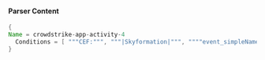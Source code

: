 #### Parser Content
```Java
{
Name = crowdstrike-app-activity-4
  Conditions = [ """CEF:""", """|Skyformation|""", """"event_simpleName":"AwsEc2NetworkAcl"""" ]
}
```